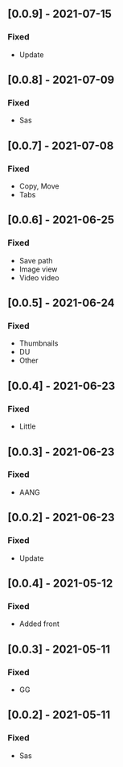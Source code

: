 ## [0.0.9] - 2021-07-15

### Fixed
-    Update

## [0.0.8] - 2021-07-09

### Fixed
-    Sas

## [0.0.7] - 2021-07-08

### Fixed
-    Copy, Move
-    Tabs

## [0.0.6] - 2021-06-25

### Fixed
-    Save path
-    Image view
-    Video video

## [0.0.5] - 2021-06-24

### Fixed
-    Thumbnails
-    DU
-    Other

## [0.0.4] - 2021-06-23

### Fixed
-    Little

## [0.0.3] - 2021-06-23

### Fixed
-    AANG

## [0.0.2] - 2021-06-23

### Fixed
-    Update

## [0.0.4] - 2021-05-12

### Fixed
-    Added front

## [0.0.3] - 2021-05-11

### Fixed
-    GG

## [0.0.2] - 2021-05-11

### Fixed
-    Sas

